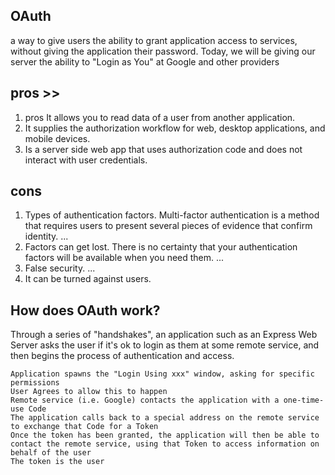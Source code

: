 ## OAuth
 a way to give users the ability to grant application access to services, without giving the application their password.
 Today, we will be giving our server the ability to "Login as You" at Google and other providers
 
## pros >> 
1. pros It allows you to read data of a user from another application.
2. It supplies the authorization workflow for web, desktop applications, and mobile devices.
3. Is a server side web app that uses authorization code and does not interact with user credentials.

## cons 
1. Types of authentication factors. Multi-factor authentication is a method that requires users to present several pieces of evidence that confirm identity. ...
2. Factors can get lost. There is no certainty that your authentication factors will be available when you need them. ...
3. False security. ...
4. It can be turned against users.



## How does OAuth work?
Through a series of "handshakes", an application such as an Express Web Server asks the user if it's ok to login as them at some remote service, and then begins the process of authentication and access.

```
Application spawns the "Login Using xxx" window, asking for specific permissions
User Agrees to allow this to happen
Remote service (i.e. Google) contacts the application with a one-time-use Code
The application calls back to a special address on the remote service to exchange that Code for a Token
Once the token has been granted, the application will then be able to contact the remote service, using that Token to access information on behalf of the user
The token is the user

```


